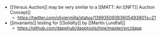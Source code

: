 - [[Versus Auction]] may be very similar to a [[MATT: An [[NFT]] Auction Concept]]
    - https://twitter.com/oliviermilla/status/1399350938360549380?s=21
- [[invariants]] testing for [[Solidity]] by [[Martin Lundfall]]
    - https://github.com/dapphub/dapptools/tree/master/src/dapp
